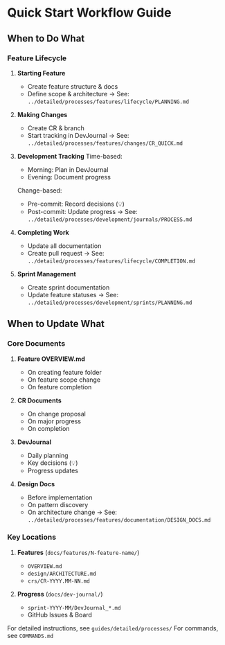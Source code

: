 # Quick Start Workflow Guide

## When to Do What

### Feature Lifecycle
1. **Starting Feature**
   - Create feature structure & docs
   - Define scope & architecture
   → See: `../detailed/processes/features/lifecycle/PLANNING.md`

2. **Making Changes**
   - Create CR & branch
   - Start tracking in DevJournal
   → See: `../detailed/processes/features/changes/CR_QUICK.md`

3. **Development Tracking**
   Time-based:
   - Morning: Plan in DevJournal
   - Evening: Document progress

   Change-based:
   - Pre-commit: Record decisions (💡)
   - Post-commit: Update progress
   → See: `../detailed/processes/development/journals/PROCESS.md`

4. **Completing Work**
   - Update all documentation
   - Create pull request
   → See: `../detailed/processes/features/lifecycle/COMPLETION.md`

5. **Sprint Management**
   - Create sprint documentation
   - Update feature statuses
   → See: `../detailed/processes/development/sprints/PLANNING.md`

## When to Update What

### Core Documents
1. **Feature OVERVIEW.md**
   - On creating feature folder
   - On feature scope change
   - On feature completion

2. **CR Documents**
   - On change proposal
   - On major progress
   - On completion

3. **DevJournal**
   - Daily planning
   - Key decisions (💡)
   - Progress updates

4. **Design Docs**
   - Before implementation
   - On pattern discovery
   - On architecture change
   → See: `../detailed/processes/features/documentation/DESIGN_DOCS.md`

### Key Locations
1. **Features** (`docs/features/N-feature-name/`)
   - `OVERVIEW.md`
   - `design/ARCHITECTURE.md`
   - `crs/CR-YYYY.MM-NN.md`

2. **Progress** (`docs/dev-journal/`)
   - `sprint-YYYY-MM/DevJournal_*.md`
   - GitHub Issues & Board

For detailed instructions, see `guides/detailed/processes/`
For commands, see `COMMANDS.md`

